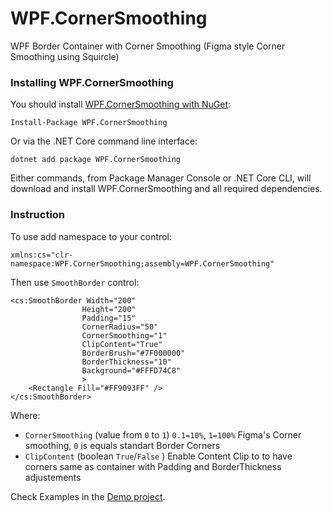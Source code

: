 # WPF.CornerSmoothing

WPF Border Container with Corner Smoothing (Figma style Corner Smoothing using Squircle)

### Installing WPF.CornerSmoothing

You should install [WPF.CornerSmoothing with NuGet](https://www.nuget.org/packages/WPF.CornerSmoothing):

    Install-Package WPF.CornerSmoothing
    
Or via the .NET Core command line interface:

    dotnet add package WPF.CornerSmoothing

Either commands, from Package Manager Console or .NET Core CLI, will download and install WPF.CornerSmoothing and all required dependencies.


### Instruction
To use add namespace to your control:
```xaml
xmlns:cs="clr-namespace:WPF.CornerSmoothing;assembly=WPF.CornerSmoothing"
```
Then use `SmoothBorder` control:
```xaml
<cs:SmoothBorder Width="200"
                Height="200"
                Padding="15"
                CornerRadius="50"
                CornerSmoothing="1"
                ClipContent="True"
                BorderBrush="#7F000000"
                BorderThickness="10"
                Background="#FFFD74C8"
                >
    <Rectangle Fill="#FF9093FF" />
</cs:SmoothBorder>
```
Where: 
- `CornerSmoothing` (value from `0` to `1`) `0.1=10%`, `1=100%` Figma's Corner smoothing, `0` is equals standart Border Corners
- `ClipContent` (boolean `True`/`False` ) Enable Content Clip to to have corners same as container with Padding and BorderThickness adjustements

Check Examples in the [Demo project](https://github.com/rozputnii/WPF.CornerSmoothing/tree/main/src/Demo).